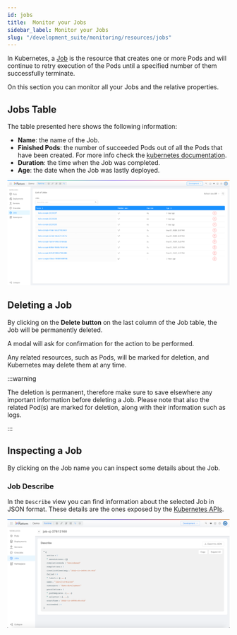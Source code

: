 ```yaml
---
id: jobs
title:  Monitor your Jobs
sidebar_label: Monitor your Jobs
slug: "/development_suite/monitoring/resources/jobs"
---
```


In Kubernetes, a [Job](https://kubernetes.io/docs/concepts/workloads/controllers/job/) is the resource that creates one or more Pods and will continue to retry execution of the Pods until a specified number of them successfully terminate.  

On this section you can monitor all your Jobs and the relative properties.

## Jobs Table
The table presented here shows the following information:

* **Name**: the name of the Job.
* **Finished Pods**: the number of succeeded Pods out of all the Pods that have been created. For more info check the [kubernetes documentation](https://kubernetes.io/docs/reference/kubernetes-api/workload-resources/job-v1/#JobStatus).
* **Duration**: the time when the Job was completed.
* **Age**: the date when the Job was lastly deployed.

![list_of_jobs](../img/jobs_list.png)

## Deleting a Job

By clicking on the **Delete button** on the last column of the Job table, the Job will be permanently deleted.

A modal will ask for confirmation for the action to be performed.

Any related resources, such as Pods, will be marked for deletion, and Kubernetes may delete them at any time.

:::warning

The deletion is permanent, therefore make sure to save elsewhere any important information before deleting a Job.
Please note that also the related Pod(s) are marked for deletion, along with their information such as logs.

:::

## Inspecting a Job

By clicking on the Job name you can inspect some details about the Job.
  
### Job Describe

In the `Describe` view you can find information about the selected Job in JSON format.
These details are the ones exposed by the [Kubernetes APIs](https://kubernetes.io/docs/reference/kubernetes-api/workload-resources/job-v1).

![describe](../img/jobs_describe.png)

